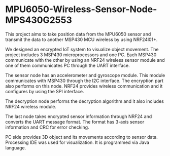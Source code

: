 # MPU6050-Wireless-Sensor-Node-MPS430G2553
This project aims to take position data from the MPU6050 sensor and transmit the data to another MSP430 MCU  wireless by using NRF24l01+.

We designed an encrypted IoT system to visualize object movement. The project includes 3 MSP430 microprocessors and one PC. Each MSP430 communicate with the other by using an NRF24 wireless sensor module and one of them communicates PC through the UART interface. 

The sensor node has an accelerometer and gyroscope module. This module communicates with MSP430 through the I2C interface. The encryption part also performs on this node. NRF24 provides wireless communication and it configures by using the SPI interface.

The decryption node performs the decryption algorithm and it also includes NRF24 wireless module.

The last node takes encrypted sensor information through NRF24 and converts the UART message format. The format has 3-axis sensor information and CRC for error checking.

PC side provides 3D object and its movements according to sensor data. Processing IDE was used for visualization. It is programmed via Java language.








